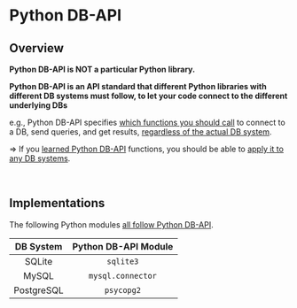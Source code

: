 # Python DB-API

## Overview

**Python DB-API is NOT a particular Python library.**

**Python DB-API is an API standard that different Python libraries with different DB systems must follow, to let your code connect to the different underlying DBs**

e.g., Python DB-API specifies <u>which functions you should call</u> to connect to a DB, send queries, and get results, <u>regardless of the actual DB system</u>.

=> If you <u>learned Python DB-API</u> functions, you should be able to <u>apply it to any DB systems</u>.

<br>

## Implementations

The following Python modules <u>all follow Python DB-API</u>.

| DB System  | Python DB-API Module |
| :--------: | :------------------: |
|   SQLite   |      `sqlite3`       |
|   MySQL    |  `mysql.connector`   |
| PostgreSQL |      `psycopg2`      |

